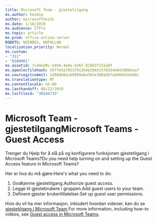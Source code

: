 ```yaml
---
title: Microsoft Team - gjestetilgang
ms.author: heidip
author: microsoftheidi
ms.date: 1/18/2019
ms.audience: ITPro
ms.topic: article
ms.prod: office-online-server
ROBOTS: NOINDEX, NOFOLLOW
localization_priority: Normal
ms.custom:
- "311"
- "6500001"
ms.assetid: 7c44ed9c-e944-4a4a-b36f-81b637131a9f
ms.openlocfilehash: 5977e5a78537912b4b2b65c578164a943d08eaa7
ms.sourcegitcommit: 1d98db8acb9959aba3b5e308a567ade6b62da56c
ms.translationtype: MT
ms.contentlocale: nb-NO
ms.lasthandoff: 08/22/2019
ms.locfileid: "36544733"
---
```

# <a name="microsoft-teams---guest-access"></a><span data-ttu-id="7cd23-102">Microsoft Team - gjestetilgang</span><span class="sxs-lookup"><span data-stu-id="7cd23-102">Microsoft Teams - Guest Access</span></span>

<span data-ttu-id="7cd23-103">Trenger du Hjelp for å slå på og konfigurere funksjonen gjestetilgang i Microsoft Teams?</span><span class="sxs-lookup"><span data-stu-id="7cd23-103">Do you need help turning on and setting up the Guest Access feature in Microsoft Teams?</span></span>

<span data-ttu-id="7cd23-104">Her er hva du må gjøre:</span><span class="sxs-lookup"><span data-stu-id="7cd23-104">Here's what you need to do:</span></span>

1. <span data-ttu-id="7cd23-105">Godkjenne gjestetilgang.</span><span class="sxs-lookup"><span data-stu-id="7cd23-105">Authorize guest access.</span></span>
1. <span data-ttu-id="7cd23-106">Legge til gjestebrukere i gruppen.</span><span class="sxs-lookup"><span data-stu-id="7cd23-106">Add guest users to your team.</span></span>
1. <span data-ttu-id="7cd23-107">Definere gjester brukertillatelser.</span><span class="sxs-lookup"><span data-stu-id="7cd23-107">Set up guest user permissions.</span></span>

<span data-ttu-id="7cd23-108">Hvis du vil ha mer informasjon, inkludert hvordan videoer, kan du se [gjestetilgang i Microsoft Team](https://docs.microsoft.com/microsoftteams/guest-access).</span><span class="sxs-lookup"><span data-stu-id="7cd23-108">For more information, including how-to videos, see [Guest access in Microsoft Teams](https://docs.microsoft.com/microsoftteams/guest-access).</span></span>
